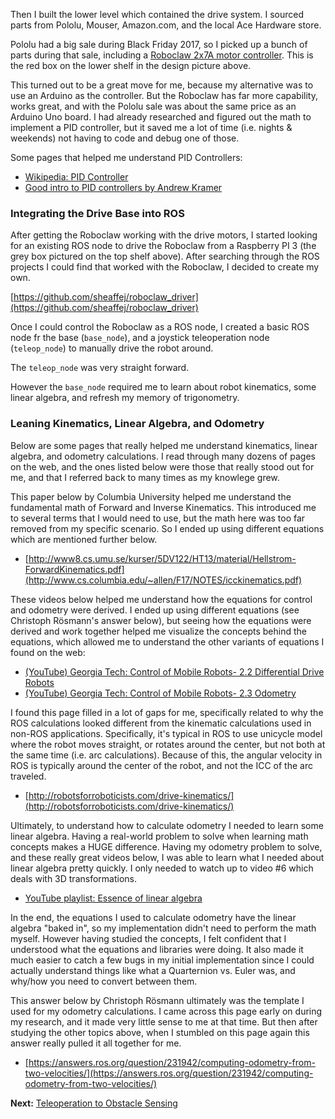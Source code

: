 Then I built the lower level which contained the drive system. I sourced parts from Pololu, Mouser, Amazon.com, and the local Ace Hardware store.

Pololu had a big sale during Black Friday 2017, so I picked up a bunch of parts during that sale, including a [Roboclaw 2x7A motor controller](https://www.pololu.com/product/3284). This is the red box on the lower shelf in the design picture above. 

This turned out to be a great move for me, because my alternative was to use an Arduino as the controller. But the Roboclaw has far more capability, works great, and with the Pololu sale was about the same price as an Arduino Uno board. I had already researched and figured out the math to implement a PID controller, but it saved me a lot of time (i.e. nights & weekends) not having to code and debug one of those.

Some pages that helped me understand PID Controllers:

* [Wikipedia: PID Controller](https://en.wikipedia.org/wiki/PID_controller)
* [Good intro to PID controllers by Andrew Kramer](http://andrewjkramer.net/pid-motor-control/)

### Integrating the Drive Base into ROS

After getting the Roboclaw working with the drive motors, I started looking for an existing ROS node to drive the Roboclaw from a Raspberry PI 3 (the grey box pictured on the top shelf above). After searching through the ROS projects I could find that worked with the Roboclaw, I decided to create my own.

[https://github.com/sheaffej/roboclaw_driver](https://github.com/sheaffej/roboclaw_driver)

Once I could control the Roboclaw as a ROS node, I created a basic ROS node fr the base (`base_node`), and a joystick teleoperation node (`teleop_node`) to manually drive the robot around. 

The `teleop_node` was very straight forward. 

However the `base_node` required me to learn about robot kinematics, some linear algebra, and refresh my memory of trigonometry.

### Leaning Kinematics, Linear Algebra, and Odometry

Below are some pages that really helped me understand kinematics, linear algebra, and odometry calculations. I read through many dozens of pages on the web, and the ones listed below were those that really stood out for me, and that I referred back to many times as my knowlege grew.

This paper below by Columbia University helped me understand the fundamental math of Forward and Inverse Kinematics. This introduced me to several terms that I would need to use, but the math here was too far removed from my specific scenario. So I ended up using different equations which are mentioned further below.

* [http://www8.cs.umu.se/kurser/5DV122/HT13/material/Hellstrom-ForwardKinematics.pdf](http://www.cs.columbia.edu/~allen/F17/NOTES/icckinematics.pdf)

These videos below helped me understand how the equations for control and odometry were derived. I ended up using different equations (see Christoph Rösmann's answer below), but seeing how the equations were derived and work together helped me visualize the concepts behind the equations, which allowed me to understand the other variants of equations I found on the web:

* [(YouTube) Georgia Tech: Control of Mobile Robots- 2.2 Differential Drive Robots](https://youtu.be/aE7RQNhwnPQ)
* [(YouTube) Georgia Tech: Control of Mobile Robots- 2.3 Odometry](https://youtu.be/XbXhA4k7Ur8)


I found this page filled in a lot of gaps for me, specifically related to why the ROS calculations looked different from the kinematic calculations used in non-ROS applications. Specifically, it's typical in ROS to use unicycle model where the robot moves straight, or rotates around the center, but not both at the same time (i.e. arc calculations). Because of this, the angular velocity in ROS is typically around the center of the robot, and not the ICC of the arc traveled.

* [http://robotsforroboticists.com/drive-kinematics/](http://robotsforroboticists.com/drive-kinematics/)

Ultimately, to understand how to calculate odometry I needed to learn some linear algebra. Having a real-world problem to solve when learning math concepts makes a HUGE difference. Having my odometry problem to solve, and these really great videos below, I was able to learn what I needed about linear algebra pretty quickly. I only needed to watch up to video #6 which deals with 3D transformations.

* [YouTube playlist: Essence of linear algebra](https://www.youtube.com/playlist?list=PLZHQObOWTQDPD3MizzM2xVFitgF8hE_ab)

In the end, the equations I used to calculate odometry have the linear algebra "baked in", so my implementation didn't need to perform the math myself. However having studied the concepts, I felt confident that I understood what the equations and libraries were doing. It also made it much easier to catch a few bugs in my initial implementation since I could actually understand things like what a Quarternion vs. Euler was, and why/how you need to convert between them.

This answer below by Christoph Rösmann ultimately was the template I used for my odometry calculations. I came across this page early on during my research, and it made very little sense to me at that time. But then after studying the other topics above, when I stumbled on this page again this answer really pulled it all together for me.

* [https://answers.ros.org/question/231942/computing-odometry-from-two-velocities/](https://answers.ros.org/question/231942/computing-odometry-from-two-velocities/)

**Next:** [Teleoperation to Obstacle Sensing](/b2/Teleoperation-to-Obstacle-Sensing)